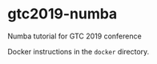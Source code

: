 # gtc2019-numba
Numba tutorial for GTC 2019 conference

Docker instructions in the `docker` directory.
